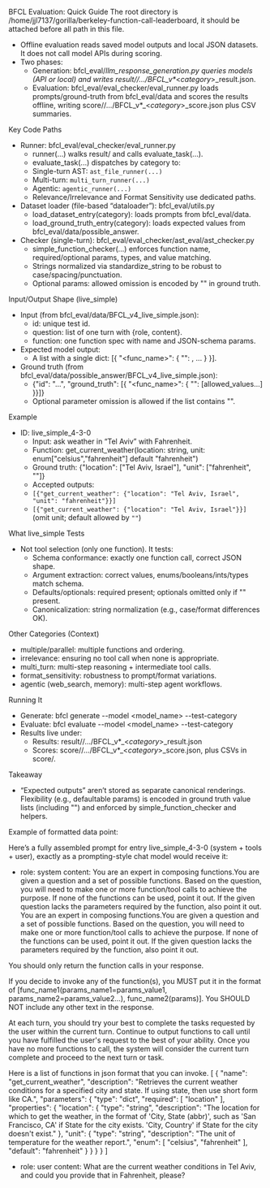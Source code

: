   BFCL Evaluation: Quick Guide
  The root directory is /home/jjl7137/gorilla/berkeley-function-call-leaderboard, it should be attached before all path in this file.

  - Offline evaluation reads saved model outputs and local JSON datasets. It does not call model APIs during scoring.
  - Two phases:
      - Generation: bfcl_eval/_llm_response_generation.py queries models (API or local) and writes result/<model>/.../BFCL_v*_<_category_>_result.json.
      - Evaluation: bfcl_eval/eval_checker/eval_runner.py loads prompts/ground-truth from bfcl_eval/data and scores the results offline, writing score/<model>/.../BFCL_v*_<_category_>_score.json plus CSV summaries.

  Key Code Paths

  - Runner: bfcl_eval/eval_checker/eval_runner.py
      - runner(...) walks result/ and calls evaluate_task(...).
      - evaluate_task(...) dispatches by category to:
      - Single-turn AST: `ast_file_runner(...)`
      - Multi-turn: `multi_turn_runner(...)`
      - Agentic: `agentic_runner(...)`
      - Relevance/Irrelevance and Format Sensitivity use dedicated paths.
  - Dataset loader (file-based “dataloader”): bfcl_eval/utils.py
      - load_dataset_entry(category): loads prompts from bfcl_eval/data.
      - load_ground_truth_entry(category): loads expected values from bfcl_eval/data/possible_answer.
  - Checker (single-turn): bfcl_eval/eval_checker/ast_eval/ast_checker.py
      - simple_function_checker(...) enforces function name, required/optional params, types, and value matching.
      - Strings normalized via standardize_string to be robust to case/spacing/punctuation.
      - Optional params: allowed omission is encoded by "" in ground truth.

  Input/Output Shape (live_simple)

  - Input (from bfcl_eval/data/BFCL_v4_live_simple.json):
      - id: unique test id.
      - question: list of one turn with {role, content}.
      - function: one function spec with name and JSON-schema params.
  - Expected model output:
      - A list with a single dict: [{ "<func_name>": { "<param>": <value>, ... } }].
  - Ground truth (from bfcl_eval/data/possible_answer/BFCL_v4_live_simple.json):
      - {"id": "...", "ground_truth": [{ "<func_name>": { "<param>": [allowed_values...] }}]}
      - Optional parameter omission is allowed if the list contains "".

  Example

  - ID: live_simple_4-3-0
      - Input: ask weather in “Tel Aviv” with Fahrenheit.
      - Function: get_current_weather(location: string, unit: enum["celsius","fahrenheit"] default "fahrenheit")
      - Ground truth: {"location": ["Tel Aviv, Israel"], "unit": ["fahrenheit", ""]}
      - Accepted outputs:
      - `[{"get_current_weather": {"location": "Tel Aviv, Israel", "unit": "fahrenheit"}}]`
      - `[{"get_current_weather": {"location": "Tel Aviv, Israel"}}]`  (omit unit; default allowed by `""`)

  What live_simple Tests

  - Not tool selection (only one function). It tests:
      - Schema conformance: exactly one function call, correct JSON shape.
      - Argument extraction: correct values, enums/booleans/ints/types match schema.
      - Defaults/optionals: required present; optionals omitted only if "" present.
      - Canonicalization: string normalization (e.g., case/format differences OK).

  Other Categories (Context)

  - multiple/parallel: multiple functions and ordering.
  - irrelevance: ensuring no tool call when none is appropriate.
  - multi_turn: multi-step reasoning + intermediate tool calls.
  - format_sensitivity: robustness to prompt/format variations.
  - agentic (web_search, memory): multi-step agent workflows.

  Running It

  - Generate: bfcl generate --model <model_name> --test-category <category>
  - Evaluate: bfcl evaluate --model <model_name> --test-category <category>
  - Results live under:
      - Results: result/<model>/.../BFCL_v*_<_category_>_result.json
      - Scores: score/<model>/.../BFCL_v*_<_category_>_score.json, plus CSVs in score/.

  Takeaway

  - “Expected outputs” aren’t stored as separate canonical renderings. Flexibility (e.g., defaultable params) is encoded in ground truth value lists (including "") and enforced by simple_function_checker and helpers.

  Example of formatted data point:

   Here’s a fully assembled prompt for entry live_simple_4-3-0 (system + tools + user), exactly as a prompting-style chat model would receive it:

  - role: system
  content:
  You are an expert in composing functions.You are given a question and a set of possible functions. Based on the question, you will need to make one or more function/tool calls to achieve the purpose. If none of the functions can be used,
  point it out. If the given question lacks the parameters required by the function, also point it out.
  You are an expert in composing functions.You are given a question and a set of possible functions. Based on the question, you will need to make one or more function/tool calls to achieve the purpose. If none of the functions can be used,
  point it out. If the given question lacks the parameters required by the function, also point it out.

  You should only return the function calls in your response.

  If you decide to invoke any of the function(s), you MUST put it in the format of [func_name1(params_name1=params_value1, params_name2=params_value2...), func_name2(params)].  You SHOULD NOT include any other text in the response.

  At each turn, you should try your best to complete the tasks requested by the user within the current turn. Continue to output functions to call until you have fulfilled the user's request to the best of your ability. Once you have no
  more functions to call, the system will consider the current turn complete and proceed to the next turn or task.

  Here is a list of functions in json format that you can invoke.
  [
        {
            "name": "get_current_weather",
            "description": "Retrieves the current weather conditions for a specified city and state. If using state, then use short form like CA.",
            "parameters": {
                "type": "dict",
                "required": [
                    "location"
                ],
                "properties": {
                    "location": {
                        "type": "string",
                        "description": "The location for which to get the weather, in the format of 'City, State (abbr)', such as 'San Francisco, CA' if State for the city exists. 'City, Country' if State for the city doesn't exist."
                    },
                    "unit": {
                        "type": "string",
                        "description": "The unit of temperature for the weather report.",
                        "enum": [
                            "celsius",
                            "fahrenheit"
                        ],
                        "default": "fahrenheit"
                    }
                }
            }
        }
  ]

  - role: user
  content: What are the current weather conditions in Tel Aviv, and could you provide that in Fahrenheit, please?
